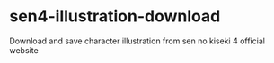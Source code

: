 # sen4-illustration-download
Download and save character illustration from sen no kiseki 4 official website
